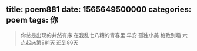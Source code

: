 title: poem881
date: 1565649500000
categories: poem
tags: 你
---
> 你总是出现的井然有序
在我乱七八糟的青春里
早安
孤独小美
格致别趣
六点起床第881天 迟到86天